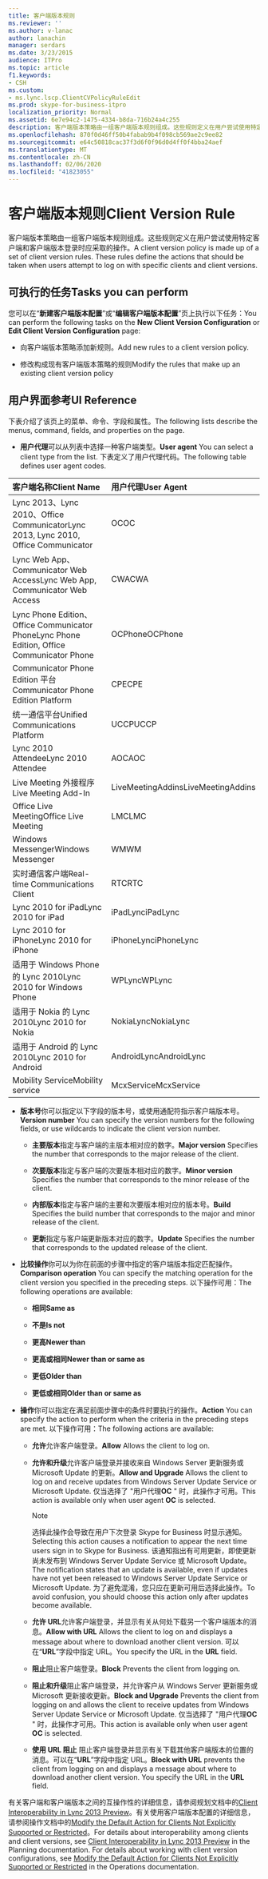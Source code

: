 ```yaml
---
title: 客户端版本规则
ms.reviewer: ''
ms.author: v-lanac
author: lanachin
manager: serdars
ms.date: 3/23/2015
audience: ITPro
ms.topic: article
f1.keywords:
- CSH
ms.custom:
- ms.lync.lscp.ClientCVPolicyRuleEdit
ms.prod: skype-for-business-itpro
localization_priority: Normal
ms.assetid: 6e7e94c2-1475-4334-b8da-716b24a4c255
description: 客户端版本策略由一组客户端版本规则组成。这些规则定义在用户尝试使用特定客户端和客户端版本登录时应采取的操作。
ms.openlocfilehash: 870f0d46ff50b4fabab9b4f098cb569ae2c9ee82
ms.sourcegitcommit: e64c50818cac37f3d6f0f96d0d4ff0f4bba24aef
ms.translationtype: MT
ms.contentlocale: zh-CN
ms.lasthandoff: 02/06/2020
ms.locfileid: "41823055"
---
```

# <a name="client-version-rule"></a><span data-ttu-id="bebc7-104">客户端版本规则</span><span class="sxs-lookup"><span data-stu-id="bebc7-104">Client Version Rule</span></span>

<span data-ttu-id="bebc7-p102">客户端版本策略由一组客户端版本规则组成。这些规则定义在用户尝试使用特定客户端和客户端版本登录时应采取的操作。</span><span class="sxs-lookup"><span data-stu-id="bebc7-p102">A client version policy is made up of a set of client version rules. These rules define the actions that should be taken when users attempt to log on with specific clients and client versions.</span></span>

## <a name="tasks-you-can-perform"></a><span data-ttu-id="bebc7-107">可执行的任务</span><span class="sxs-lookup"><span data-stu-id="bebc7-107">Tasks you can perform</span></span>

<span data-ttu-id="bebc7-108">您可以在“**新建客户端版本配置**”或“**编辑客户端版本配置**”页上执行以下任务：</span><span class="sxs-lookup"><span data-stu-id="bebc7-108">You can perform the following tasks on the **New Client Version Configuration** or **Edit Client Version Configuration** page:</span></span>

- <span data-ttu-id="bebc7-109">向客户端版本策略添加新规则。</span><span class="sxs-lookup"><span data-stu-id="bebc7-109">Add new rules to a client version policy.</span></span>

- <span data-ttu-id="bebc7-110">修改构成现有客户端版本策略的规则</span><span class="sxs-lookup"><span data-stu-id="bebc7-110">Modify the rules that make up an existing client version policy</span></span>

## <a name="ui-reference"></a><span data-ttu-id="bebc7-111">用户界面参考</span><span class="sxs-lookup"><span data-stu-id="bebc7-111">UI Reference</span></span>

<span data-ttu-id="bebc7-112">下表介绍了该页上的菜单、命令、字段和属性。</span><span class="sxs-lookup"><span data-stu-id="bebc7-112">The following lists describe the menus, command, fields, and properties on the page.</span></span>

- <span data-ttu-id="bebc7-113">**用户代理**可以从列表中选择一种客户端类型。</span><span class="sxs-lookup"><span data-stu-id="bebc7-113">**User agent** You can select a client type from the list.</span></span> <span data-ttu-id="bebc7-114">下表定义了用户代理代码。</span><span class="sxs-lookup"><span data-stu-id="bebc7-114">The following table defines user agent codes.</span></span>

|<span data-ttu-id="bebc7-115">**客户端名称**</span><span class="sxs-lookup"><span data-stu-id="bebc7-115">**Client Name**</span></span>|<span data-ttu-id="bebc7-116">**用户代理**</span><span class="sxs-lookup"><span data-stu-id="bebc7-116">**User Agent**</span></span>|
|:-----|:-----|
|<span data-ttu-id="bebc7-117">Lync 2013、Lync 2010、Office Communicator</span><span class="sxs-lookup"><span data-stu-id="bebc7-117">Lync 2013, Lync 2010, Office Communicator</span></span>  <br/> |<span data-ttu-id="bebc7-118">OC</span><span class="sxs-lookup"><span data-stu-id="bebc7-118">OC</span></span>  <br/> |
|<span data-ttu-id="bebc7-119">Lync Web App、Communicator Web Access</span><span class="sxs-lookup"><span data-stu-id="bebc7-119">Lync Web App, Communicator Web Access</span></span>  <br/> |<span data-ttu-id="bebc7-120">CWA</span><span class="sxs-lookup"><span data-stu-id="bebc7-120">CWA</span></span>  <br/> |
|<span data-ttu-id="bebc7-121">Lync Phone Edition、Office Communicator Phone</span><span class="sxs-lookup"><span data-stu-id="bebc7-121">Lync Phone Edition, Office Communicator Phone</span></span>  <br/> |<span data-ttu-id="bebc7-122">OCPhone</span><span class="sxs-lookup"><span data-stu-id="bebc7-122">OCPhone</span></span>  <br/> |
|<span data-ttu-id="bebc7-123">Communicator Phone Edition 平台</span><span class="sxs-lookup"><span data-stu-id="bebc7-123">Communicator Phone Edition Platform</span></span>  <br/> |<span data-ttu-id="bebc7-124">CPE</span><span class="sxs-lookup"><span data-stu-id="bebc7-124">CPE</span></span>  <br/> |
|<span data-ttu-id="bebc7-125">统一通信平台</span><span class="sxs-lookup"><span data-stu-id="bebc7-125">Unified Communications Platform</span></span>  <br/> |<span data-ttu-id="bebc7-126">UCCP</span><span class="sxs-lookup"><span data-stu-id="bebc7-126">UCCP</span></span>  <br/> |
|<span data-ttu-id="bebc7-127">Lync 2010 Attendee</span><span class="sxs-lookup"><span data-stu-id="bebc7-127">Lync 2010 Attendee</span></span>  <br/> |<span data-ttu-id="bebc7-128">AOC</span><span class="sxs-lookup"><span data-stu-id="bebc7-128">AOC</span></span>  <br/> |
|<span data-ttu-id="bebc7-129">Live Meeting 外接程序</span><span class="sxs-lookup"><span data-stu-id="bebc7-129">Live Meeting Add-In</span></span>  <br/> |<span data-ttu-id="bebc7-130">LiveMeetingAddins</span><span class="sxs-lookup"><span data-stu-id="bebc7-130">LiveMeetingAddins</span></span>  <br/> |
|<span data-ttu-id="bebc7-131">Office Live Meeting</span><span class="sxs-lookup"><span data-stu-id="bebc7-131">Office Live Meeting</span></span>  <br/> |<span data-ttu-id="bebc7-132">LMC</span><span class="sxs-lookup"><span data-stu-id="bebc7-132">LMC</span></span>  <br/> |
|<span data-ttu-id="bebc7-133">Windows Messenger</span><span class="sxs-lookup"><span data-stu-id="bebc7-133">Windows Messenger</span></span>  <br/> |<span data-ttu-id="bebc7-134">WM</span><span class="sxs-lookup"><span data-stu-id="bebc7-134">WM</span></span>  <br/> |
|<span data-ttu-id="bebc7-135">实时通信客户端</span><span class="sxs-lookup"><span data-stu-id="bebc7-135">Real-time Communications Client</span></span>  <br/> |<span data-ttu-id="bebc7-136">RTC</span><span class="sxs-lookup"><span data-stu-id="bebc7-136">RTC</span></span>  <br/> |
|<span data-ttu-id="bebc7-137">Lync 2010 for iPad</span><span class="sxs-lookup"><span data-stu-id="bebc7-137">Lync 2010 for iPad</span></span>  <br/> |<span data-ttu-id="bebc7-138">iPadLync</span><span class="sxs-lookup"><span data-stu-id="bebc7-138">iPadLync</span></span>  <br/> |
|<span data-ttu-id="bebc7-139">Lync 2010 for iPhone</span><span class="sxs-lookup"><span data-stu-id="bebc7-139">Lync 2010 for iPhone</span></span>  <br/> |<span data-ttu-id="bebc7-140">iPhoneLync</span><span class="sxs-lookup"><span data-stu-id="bebc7-140">iPhoneLync</span></span>  <br/> |
|<span data-ttu-id="bebc7-141">适用于 Windows Phone 的 Lync 2010</span><span class="sxs-lookup"><span data-stu-id="bebc7-141">Lync 2010 for Windows Phone</span></span>  <br/> |<span data-ttu-id="bebc7-142">WPLync</span><span class="sxs-lookup"><span data-stu-id="bebc7-142">WPLync</span></span>  <br/> |
|<span data-ttu-id="bebc7-143">适用于 Nokia 的 Lync 2010</span><span class="sxs-lookup"><span data-stu-id="bebc7-143">Lync 2010 for Nokia</span></span>  <br/> |<span data-ttu-id="bebc7-144">NokiaLync</span><span class="sxs-lookup"><span data-stu-id="bebc7-144">NokiaLync</span></span>  <br/> |
|<span data-ttu-id="bebc7-145">适用于 Android 的 Lync 2010</span><span class="sxs-lookup"><span data-stu-id="bebc7-145">Lync 2010 for Android</span></span>  <br/> |<span data-ttu-id="bebc7-146">AndroidLync</span><span class="sxs-lookup"><span data-stu-id="bebc7-146">AndroidLync</span></span>  <br/> |
|<span data-ttu-id="bebc7-147">Mobility Service</span><span class="sxs-lookup"><span data-stu-id="bebc7-147">Mobility service</span></span>  <br/> |<span data-ttu-id="bebc7-148">McxService</span><span class="sxs-lookup"><span data-stu-id="bebc7-148">McxService</span></span>  <br/> |

- <span data-ttu-id="bebc7-149">**版本号**你可以指定以下字段的版本号，或使用通配符指示客户端版本号。</span><span class="sxs-lookup"><span data-stu-id="bebc7-149">**Version number** You can specify the version numbers for the following fields, or use wildcards to indicate the client version number.</span></span>

  - <span data-ttu-id="bebc7-150">**主要版本**指定与客户端的主版本相对应的数字。</span><span class="sxs-lookup"><span data-stu-id="bebc7-150">**Major version** Specifies the number that corresponds to the major release of the client.</span></span>

  - <span data-ttu-id="bebc7-151">**次要版本**指定与客户端的次要版本相对应的数字。</span><span class="sxs-lookup"><span data-stu-id="bebc7-151">**Minor version** Specifies the number that corresponds to the minor release of the client.</span></span>

  - <span data-ttu-id="bebc7-152">**内部版本**指定与客户端的主要和次要版本相对应的版本号。</span><span class="sxs-lookup"><span data-stu-id="bebc7-152">**Build** Specifies the build number that corresponds to the major and minor release of the client.</span></span>

  - <span data-ttu-id="bebc7-153">**更新**指定与客户端更新版本对应的数字。</span><span class="sxs-lookup"><span data-stu-id="bebc7-153">**Update** Specifies the number that corresponds to the updated release of the client.</span></span>

- <span data-ttu-id="bebc7-154">**比较操作**你可以为你在前面的步骤中指定的客户端版本指定匹配操作。</span><span class="sxs-lookup"><span data-stu-id="bebc7-154">**Comparison operation** You can specify the matching operation for the client version you specified in the preceding steps.</span></span> <span data-ttu-id="bebc7-155">以下操作可用：</span><span class="sxs-lookup"><span data-stu-id="bebc7-155">The following operations are available:</span></span>

  - <span data-ttu-id="bebc7-156">**相同**</span><span class="sxs-lookup"><span data-stu-id="bebc7-156">**Same as**</span></span>

  - <span data-ttu-id="bebc7-157">**不是**</span><span class="sxs-lookup"><span data-stu-id="bebc7-157">**Is not**</span></span>

  - <span data-ttu-id="bebc7-158">**更高**</span><span class="sxs-lookup"><span data-stu-id="bebc7-158">**Newer than**</span></span>

  - <span data-ttu-id="bebc7-159">**更高或相同**</span><span class="sxs-lookup"><span data-stu-id="bebc7-159">**Newer than or same as**</span></span>

  - <span data-ttu-id="bebc7-160">**更低**</span><span class="sxs-lookup"><span data-stu-id="bebc7-160">**Older than**</span></span>

  - <span data-ttu-id="bebc7-161">**更低或相同**</span><span class="sxs-lookup"><span data-stu-id="bebc7-161">**Older than or same as**</span></span>

- <span data-ttu-id="bebc7-162">**操作**你可以指定在满足前面步骤中的条件时要执行的操作。</span><span class="sxs-lookup"><span data-stu-id="bebc7-162">**Action** You can specify the action to perform when the criteria in the preceding steps are met.</span></span> <span data-ttu-id="bebc7-163">以下操作可用：</span><span class="sxs-lookup"><span data-stu-id="bebc7-163">The following actions are available:</span></span>

  - <span data-ttu-id="bebc7-164">**允许**允许客户端登录。</span><span class="sxs-lookup"><span data-stu-id="bebc7-164">**Allow** Allows the client to log on.</span></span>

  - <span data-ttu-id="bebc7-165">**允许和升级**允许客户端登录并接收来自 Windows Server 更新服务或 Microsoft Update 的更新。</span><span class="sxs-lookup"><span data-stu-id="bebc7-165">**Allow and Upgrade** Allows the client to log on and receive updates from Windows Server Update Service or Microsoft Update.</span></span> <span data-ttu-id="bebc7-166">仅当选择了 "用户代理**OC** " 时，此操作才可用。</span><span class="sxs-lookup"><span data-stu-id="bebc7-166">This action is available only when user agent **OC** is selected.</span></span>

    > [!NOTE]
    > <span data-ttu-id="bebc7-167">选择此操作会导致在用户下次登录 Skype for Business 时显示通知。</span><span class="sxs-lookup"><span data-stu-id="bebc7-167">Selecting this action causes a notification to appear the next time users sign in to Skype for Business.</span></span> <span data-ttu-id="bebc7-168">该通知指出有可用更新，即使更新尚未发布到 Windows Server Update Service 或 Microsoft Update。</span><span class="sxs-lookup"><span data-stu-id="bebc7-168">The notification states that an update is available, even if updates have not yet been released to Windows Server Update Service or Microsoft Update.</span></span> <span data-ttu-id="bebc7-169">为了避免混淆，您只应在更新可用后选择此操作。</span><span class="sxs-lookup"><span data-stu-id="bebc7-169">To avoid confusion, you should choose this action only after updates become available.</span></span>

  - <span data-ttu-id="bebc7-170">**允许 URL**允许客户端登录，并显示有关从何处下载另一个客户端版本的消息。</span><span class="sxs-lookup"><span data-stu-id="bebc7-170">**Allow with URL** Allows the client to log on and displays a message about where to download another client version.</span></span> <span data-ttu-id="bebc7-171">可以在“**URL**”字段中指定 URL。</span><span class="sxs-lookup"><span data-stu-id="bebc7-171">You specify the URL in the **URL** field.</span></span>

  - <span data-ttu-id="bebc7-172">**阻止**阻止客户端登录。</span><span class="sxs-lookup"><span data-stu-id="bebc7-172">**Block** Prevents the client from logging on.</span></span>

  - <span data-ttu-id="bebc7-173">**阻止和升级**阻止客户端登录，并允许客户从 Windows Server 更新服务或 Microsoft 更新接收更新。</span><span class="sxs-lookup"><span data-stu-id="bebc7-173">**Block and Upgrade** Prevents the client from logging on and allows the client to receive updates from Windows Server Update Service or Microsoft Update.</span></span> <span data-ttu-id="bebc7-174">仅当选择了 "用户代理**OC** " 时，此操作才可用。</span><span class="sxs-lookup"><span data-stu-id="bebc7-174">This action is available only when user agent **OC** is selected.</span></span>

  - <span data-ttu-id="bebc7-p110">**使用 URL 阻止**   阻止客户端登录并显示有关下载其他客户端版本的位置的消息。可以在“**URL**”字段中指定 URL。</span><span class="sxs-lookup"><span data-stu-id="bebc7-p110">**Block with URL** prevents the client from logging on and displays a message about where to download another client version. You specify the URL in the **URL** field.</span></span>

<span data-ttu-id="bebc7-p111">有关客户端和客户端版本之间的互操作性的详细信息，请参阅规划文档中的[Client Interoperability in Lync 2013 Preview](https://technet.microsoft.com/library/0f126571-91a2-45d5-855c-1e4ddb45fc04.aspx)。有关使用客户端版本配置的详细信息，请参阅操作文档中的[Modify the Default Action for Clients Not Explicitly Supported or Restricted](https://technet.microsoft.com/library/548dd0f5-62fe-4c3f-8952-2b9fd4c5fff3.aspx)。</span><span class="sxs-lookup"><span data-stu-id="bebc7-p111">For details about interoperability among clients and client versions, see [Client Interoperability in Lync 2013 Preview](https://technet.microsoft.com/library/0f126571-91a2-45d5-855c-1e4ddb45fc04.aspx) in the Planning documentation. For details about working with client version configurations, see [Modify the Default Action for Clients Not Explicitly Supported or Restricted](https://technet.microsoft.com/library/548dd0f5-62fe-4c3f-8952-2b9fd4c5fff3.aspx) in the Operations documentation.</span></span>

